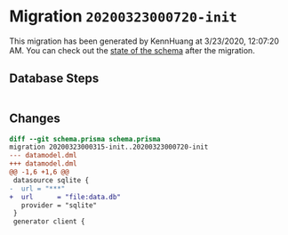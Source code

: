 # Migration `20200323000720-init`

This migration has been generated by KennHuang at 3/23/2020, 12:07:20 AM.
You can check out the [state of the schema](./schema.prisma) after the migration.

## Database Steps

```sql

```

## Changes

```diff
diff --git schema.prisma schema.prisma
migration 20200323000315-init..20200323000720-init
--- datamodel.dml
+++ datamodel.dml
@@ -1,6 +1,6 @@
 datasource sqlite {
-  url = "***"
+  url      = "file:data.db"
   provider = "sqlite"
 }
 generator client {
```


